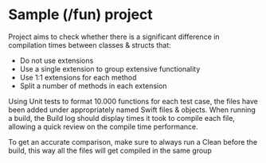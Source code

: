 # Sample (/fun) project

Project aims to check whether there is a significant difference in compilation times between classes & structs that:
- Do not use extensions
- Use a single extension to group extensive functionality
- Use 1:1 extensions for each method
- Split a number of methods in each extension

Using Unit tests to format 10.000 functions for each test case, the files have been added under appropriately named Swift files & objects.
When running a build, the Build log should display times it took to compile each file, allowing a quick review on the compile time performance.

To get an accurate comparison, make sure to always run a Clean before the build, this way all the files will get compiled in the same group
